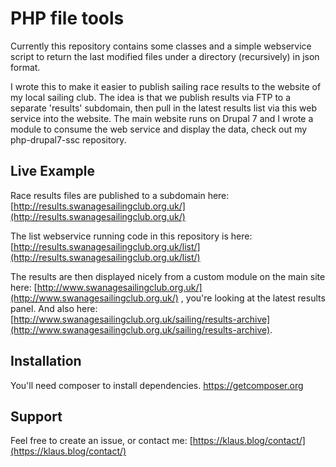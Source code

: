 # PHP file tools

Currently this repository contains some classes and a simple webservice script to return the last modified files under a directory (recursively) in json format. 

I wrote this to make it easier to publish sailing race results to the website of my local sailing club. The idea is that we  publish results via FTP to a separate 'results' subdomain, then pull in the latest results list via this web service into the website. The main website runs on Drupal 7 and I wrote a module to consume the web service and display the data, check out my php-drupal7-ssc repository.

## Live Example

Race results files are published to a subdomain here: [http://results.swanagesailingclub.org.uk/](http://results.swanagesailingclub.org.uk/)

The list webservice running code in this repository is here: [http://results.swanagesailingclub.org.uk/list/](http://results.swanagesailingclub.org.uk/list/)

The results are then displayed nicely from a custom module on the main site here: [http://www.swanagesailingclub.org.uk/](http://www.swanagesailingclub.org.uk/) , you're looking at the latest results panel. And also here: [http://www.swanagesailingclub.org.uk/sailing/results-archive](http://www.swanagesailingclub.org.uk/sailing/results-archive).

## Installation

You'll need composer to install dependencies. https://getcomposer.org

## Support

Feel free to create an issue, or contact me: [https://klaus.blog/contact/](https://klaus.blog/contact/)